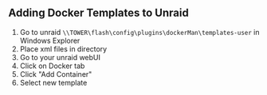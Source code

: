 ## Adding Docker Templates to Unraid

1. Go to unraid `\\TOWER\flash\config\plugins\dockerMan\templates-user` in Windows Explorer
2. Place xml files in directory
3. Go to your unraid webUI
4. Click on Docker tab
5. Click "Add Container"
6. Select new template